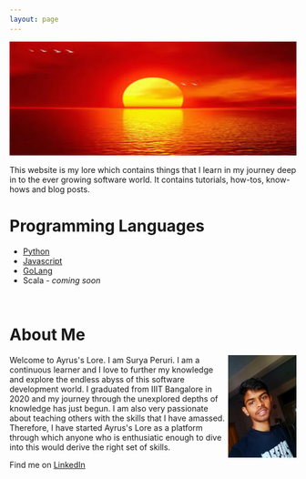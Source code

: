 ```yaml
---
layout: page
---
```

<img src="/images/risingsun.jpeg" width="720" height="200">

This website is my lore which contains things that I learn in my journey deep in to the ever growing software world. It contains tutorials, how-tos, know-hows and blog posts.

# Programming Languages
* [Python](/python)
* [Javascript](/js)
* [GoLang](/golang)
* Scala - *coming soon*

<br>

# About Me
<img style="float:right;" width="120" height="180" src="/images/surya.jpg">
Welcome to Ayrus's Lore. I am Surya Peruri. I am a continuous learner and I love to further my knowledge and explore the endless abyss of this software development world. I graduated from IIIT Bangalore in 2020 and my journey through the unexplored depths of knowledge has just begun. I am also very passionate about teaching others with the skills that I have amassed. Therefore, I have started Ayrus's Lore as a platform through which anyone who is enthusiatic enough to dive into this would derive the right set of skills.

Find me on [LinkedIn](https://www.linkedin.com/in/surya-srikar-peruri/)